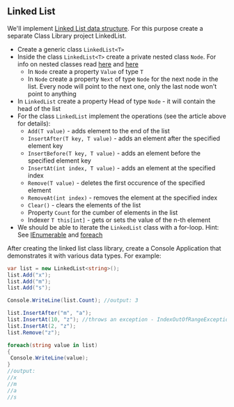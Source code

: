 ## Linked List

We'll implement [Linked List data structure](https://www.cs.cmu.edu/~adamchik/15-121/lectures/Linked%20Lists/linked%20lists.html). For this purpose create a separate Class Library project LinkedList.

* Create a generic class `LinkedList<T>`
* Inside the class `LinkedList<T>` create a private nested class `Node`. For info on nested classes read [here](https://msdn.microsoft.com/en-us/library/ms173120.aspx) and [here](https://msdn.microsoft.com/en-us/library/s9f3ty7f%28v=vs.71%29.aspx)
  * In `Node` create a property `Value` of type `T`
  * In `Node` create a property `Next` of type `Node` for the next node in the list. Every node will point to the next one, only the last node won't point to anything
* In `LinkedList` create a property Head of type `Node` - it will contain the head of the list
* For the class `LinkedList` implement the operations (see the article above for details):
  * `Add(T value)` - adds element to the end of the list
  * `InsertAfter(T key, T value)` - adds an element after the specified element key
  * `InsertBefore(T key, T value)` - adds an element before the specified element key
  * `InsertAt(int index, T value)` - adds an element at the specified index
  * `Remove(T value)` - deletes the first occurence of the specified element
  * `RemoveAt(int index)` - removes the element at the specified index
  * `Clear()` - clears the elements of the list
  * Property `Count` for the cumber of elements in the list
  * Indexer `T this[int]` - gets or sets the value of the n-th element
* We should be able to iterate the `LinkedList` class with a for-loop. Hint: See [IEnumerable](https://msdn.microsoft.com/en-us/library/system.collections.ienumerable%28v=vs.110%29.aspx) and [foreach](https://msdn.microsoft.com/en-us/library/ttw7t8t6.aspx)

After creating the linked list class library, create a Console Application that demonstrates it with various data types.
For example:

```csharp
var list = new LinkedList<string>();
list.Add("x");
list.Add("m");
list.Add("s");

Console.WriteLine(list.Count); //output: 3

list.InsertAfter("m", "a");
list.InsertAt(10, "z"); //throws an exception - IndexOutOfRangeException
list.InsertAt(2, "z");
list.Remove("z");

foreach(string value in list)
{
 Console.WriteLine(value);
}
//output:
//x
//m
//a
//s
```

